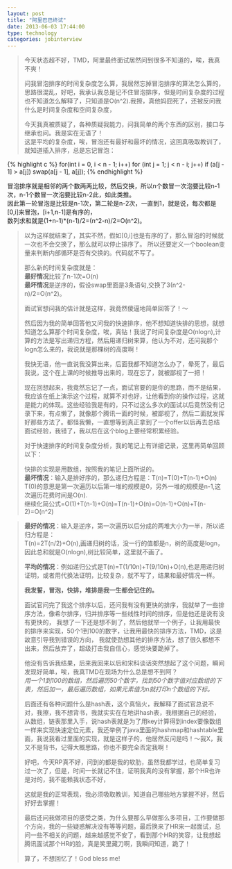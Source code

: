 ```yaml
---
layout: post
title: "阿里巴巴终试"
date: 2013-06-03 17:44:00
type: technology
categories: jobinterview
---
```


>今天状态超不好，TMD，阿里最终面试居然问到很多不知道的，唉，我真不爽！
>
>问我冒泡排序的时间复杂度怎么算，我居然忘掉冒泡排序的算法怎么算的，思路很混乱，好吧，我承认我总是记不住冒泡排序，但是时间复杂度的过程也不知道怎么解释了，只知道是O(n^2).我擦，真他妈囧死了，还被反问我什么是时间复杂度和空间复杂度，
>
>今天我真被质疑了，各种质疑我能力，问我简单的两个东西的区别，接口与继承也问。我是实在无语了！  
>这是平均的复杂度，唉，冒泡还有最好和最坏的情况，这回真吸取教训了，就知道插入排序，总是忘记冒泡：

{% highlight c %}
for(int i = 0, i < n - 1; i++)
    for (int j = 1; j < n - i; j++)
	if (a[j - 1] > a[j])
	    swap(a[j - 1], a[j]);
{% endhighlight %}

冒泡排序就是相邻的两个数两两比较，然后交换，所以n个数冒一次泡要比较n-1次，n-1个数冒一次泡要比较n-2此，如此类推。  
因此第一轮冒泡是比较是n-1次，第二轮是n-2次，一直到1，就是说，每次都是\[0,i\]来冒泡，\[i+1,n-1\]是有序的，  
数列求和就是\(1+n-1\)\*\(n-1\)/2=\(n^2-n\)/2=O\(n^2\)。
>
>以为这样就结束了，其实不然，假如\[0,i\]也是有序的了，那么冒泡的时候就一次也不会交换了，那么就可以停止排序了。
>所以还要定义一个boolean变量来判断内部循环是否有交换的。代码就不写了。
>
>那么新的时间复杂度就是：  
>**最好情况**比较了n-1次=O\(n\)  
>**最坏情况**是逆序的，假设swap里面是3条语句,交换了3\(n^2-n\)/2=O\(n^2\)。
>
>面试官想问我的估计就是这样，我竟然傻逼地简单回答了！～
>
>然后因为我的简单回答他又问我的快速排序，他不想知道快排的思想，就想知道怎么算那个时间复杂度，唉，真钻！我说了时间复杂度是O\(nlogn\),计算的方法是写出递归方程，然后用递归树来算，他认为不对，还问我那个logn怎么来的，我说就是那棵树的高度啊！
>
>我快无语，他一直说我没算出来，后面我都不知道怎么办了，晕死了，最后我说，这个在上课的时候推导出来的，现在忘了，就被鄙视了一把！
>
>现在回想起来，我竟然忘记了一点，面试官要的是你的思路，而不是结果，我应该在纸上演示这个过程，就算不对也好，让他看到你的操作过程，这就是能力的体现。这些经验我是有的，只不过这么多次的面试以后竟然没有记录下来，有点懒了，就像那个腾讯一面的时候，被鄙视了，然后二面就发挥好那些方法了。都怪我懒，一直想等到真正拿到了一个offer以后再去总结面试经验，我错了，我以后在这个blog上要经常积累经验。
>
>对于快速排序的时间复杂度分析，我的笔记上有详细记录，这里再简单回顾以下：
>
>快排的实现是用数组，按照我的笔记上面所说的。  
>__最坏情况__：输入是排好序的，那么递归方程是：T\(n\)=T\(0\)+T\(n-1\)+O\(n\)  
T\(0\)的意思是第一次遍历以后第一堆的规模是0，另外一堆的规模是n-1,这次遍历花费时间是O\(n\).  
继续化简公式=O\(1\)+T\(n-1\)+O\(n\)=T\(n-1\)+O\(n\)=O\(n-1\)+O\(n\)+T\(n-2\)=O\(n^2\)  
    
>**最好的情况**：输入是逆序，第一次遍历以后分成的两堆大小为一半，所以递归方程是：  
>T\(n\)=2T\(n/2\)+O\(n\),画递归树的话，没一行的值都是n，树的高度是logn，因此总和就是O\(nlogn\),树比较简单，这里就不画了。
>
>**平均的情况**：例如递归公式是T\(n\)=T\(1/10n\)+T\(9/10n\)+O\(n\),也是用递归树证明，或者用代换法证明，比较复杂，就不写了，结果和最好情况一样。
>
>__我发誓，冒泡，快排，堆排是我一生都会记住的。__
>
>面试官问完了我这个排序以后，还问我有没有更快的排序，我就举了一些排序方法，像希尔排序，归并排序等一些线性时间的排序，但是他还是说有没有更快的，
我想了一下还是想不到了，然后他就举一个例子，让我用最快的排序来实现，50个1到100的数字，让我用最快的排序方法，TMD，这是故意引导我到错误的方向，
我就使劲想其他的排序方法，想了很久都想不出来，然后放弃了，超级打击我自信心，感觉块要跪掉了。
>
>他没有告诉我结果，后来我回来以后和宋科谈话突然想起了这个问题，瞬间发现好简单，唉，我真TMD在现场为什么总是想不到阿？  
>_用一个1到100的数组，然后遍历50个数字，找到50个数字值对应数组的下表，然后加一，最后遍历数组，如果元素值为n就打印n个数组的下标。_
>
>后面还有各种问题什么是hash表，这个真恼火，我解释了面试官总说不对，我擦，我不想背书，我就实实在在地讲hash表，我根据自己的经验，从数组，链表那里入手，说hash表就是为了用key计算得到index要像数组一样来实现快速定位元素，我还举例了java里面的hashmap和hashtable里面，我说我看过里面的实现，就是这样子的，他居然反问是吗！～我X，我又不是背书，记得大概思路，你也不要完全否定我啊！
>
>好吧，今天RP真不好，问到的都是我的软肋，虽然我都学过，也简单复习过一次了，但是，时间一长就记不住，证明我真的没有掌握，那个HR也许是对的，我不能赖我状态不好，
>
>这就是我的正常表现，我必须吸取教训，知道自己哪些地方掌握不好，然后好好去掌握！
>
>最后还问我做项目的感受之类，为什么要那么早做那么多项目，工作要做那个方向，我的一些疑惑解决没有等等问题，最后换来了HR来一起面试，总问一些不相关的问题，越来越感觉不安了，看到那个HR的笑容，让我想起腾讯面试那个HR的脸，真是笑里藏刀啊，我瞬间知道，跪了！
>
>算了，不想回忆了！God bless me!
